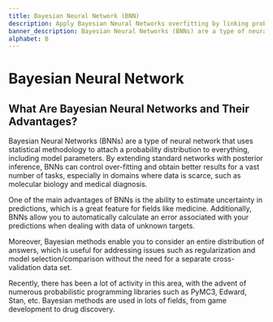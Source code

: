 ```yaml
---
title: Bayesian Neural Network (BNN)
description: Apply Bayesian Neural Networks overfitting by linking probability distributions to model parameters. Ideal for data-scarce domains like molecular biology.
banner_description: Bayesian Neural Networks (BNNs) are a type of neural network that uses statistical methodology to attach a probability distribution to everything, including model parameters. By extending standard networks with posterior inference, BNNs can control over-fitting and obtain better results for a vast number of tasks, especially in domains where data is scarce, such as molecular biology and medical diagnosis.
alphabet: B
---
```


# Bayesian Neural Network

## What Are Bayesian Neural Networks and Their Advantages?

Bayesian Neural Networks (BNNs) are a type of neural network that uses statistical methodology to attach a probability distribution to everything, including model parameters. By extending standard networks with posterior inference, BNNs can control over-fitting and obtain better results for a vast number of tasks, especially in domains where data is scarce, such as molecular biology and medical diagnosis.

One of the main advantages of BNNs is the ability to estimate uncertainty in predictions, which is a great feature for fields like medicine. Additionally, BNNs allow you to automatically calculate an error associated with your predictions when dealing with data of unknown targets.

Moreover, Bayesian methods enable you to consider an entire distribution of answers, which is useful for addressing issues such as regularization and model selection/comparison without the need for a separate cross-validation data set.

Recently, there has been a lot of activity in this area, with the advent of numerous probabilistic programming libraries such as PyMC3, Edward, Stan, etc. Bayesian methods are used in lots of fields, from game development to drug discovery.
